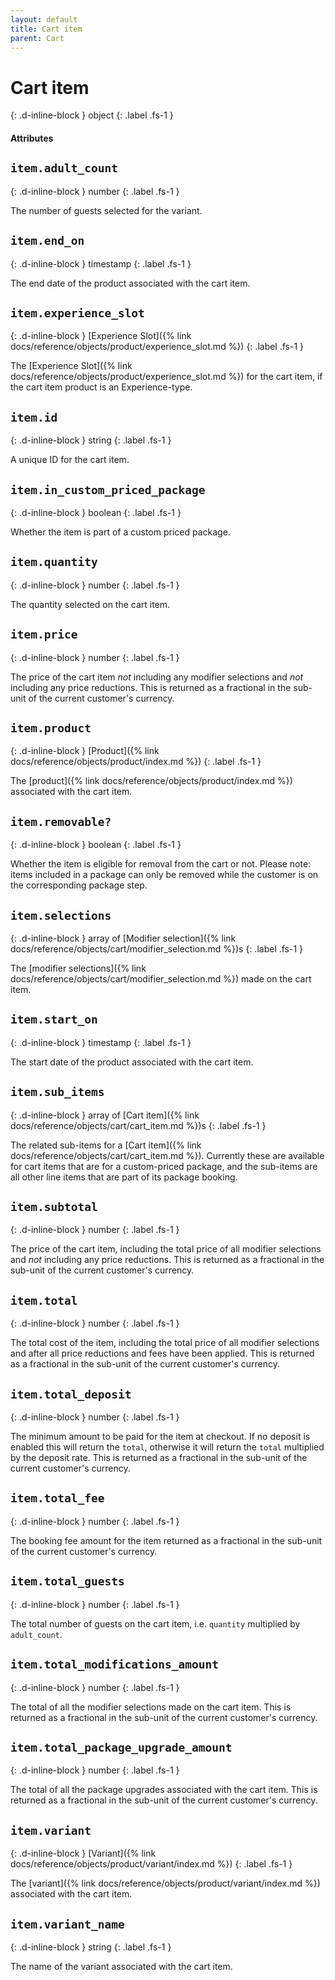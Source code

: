 ```yaml
---
layout: default
title: Cart item
parent: Cart
---
```


# Cart item
{: .d-inline-block }
object
{: .label .fs-1 }

#### Attributes

## `item.adult_count`
{: .d-inline-block }
number
{: .label .fs-1 }

The number of guests selected for the variant.

## `item.end_on`
{: .d-inline-block }
timestamp
{: .label .fs-1 }

The end date of the product associated with the cart item.

## `item.experience_slot`
{: .d-inline-block }
[Experience Slot]({% link docs/reference/objects/product/experience_slot.md %})
{: .label .fs-1 }

The [Experience Slot]({% link docs/reference/objects/product/experience_slot.md
%}) for the cart item, if the cart item product is an Experience-type.

## `item.id`
{: .d-inline-block }
string
{: .label .fs-1 }

A unique ID for the cart item.

## `item.in_custom_priced_package`
{: .d-inline-block }
boolean
{: .label .fs-1 }

Whether the item is part of a custom priced package.

## `item.quantity`
{: .d-inline-block }
number
{: .label .fs-1 }

The quantity selected on the cart item.

## `item.price`
{: .d-inline-block }
number
{: .label .fs-1 }

The price of the cart item _not_ including any modifier selections and _not_ including any price reductions. This is returned as a fractional in the sub-unit of the current customer's currency.

## `item.product`
{: .d-inline-block }
[Product]({% link docs/reference/objects/product/index.md %})
{: .label .fs-1 }

The [product]({% link docs/reference/objects/product/index.md %}) associated with the cart item.

## `item.removable?`
{: .d-inline-block }
boolean
{: .label .fs-1 }

Whether the item is eligible for removal from the cart or not. Please note: items included in a package can only be removed while the customer is on the corresponding package step.

## `item.selections`
{: .d-inline-block }
array of [Modifier selection]({% link docs/reference/objects/cart/modifier_selection.md %})s
{: .label .fs-1 }

The [modifier selections]({% link docs/reference/objects/cart/modifier_selection.md %}) made on the cart item.

## `item.start_on`
{: .d-inline-block }
timestamp
{: .label .fs-1 }

The start date of the product associated with the cart item.

## `item.sub_items`
{: .d-inline-block }
array of [Cart item]({% link docs/reference/objects/cart/cart_item.md %})s
{: .label .fs-1 }

The related sub-items for a [Cart item]({% link docs/reference/objects/cart/cart_item.md %}). Currently these are available for cart items that are for a custom-priced package, and the sub-items are all other line items that are part of its package booking.

## `item.subtotal`
{: .d-inline-block }
number
{: .label .fs-1 }

The price of the cart item, including the total price of all modifier selections and _not_ including any price reductions. This is returned as a fractional in the sub-unit of the current customer's currency.

## `item.total`
{: .d-inline-block }
number
{: .label .fs-1 }

The total cost of the item, including the total price of all modifier selections and after all price reductions and fees have been applied. This is returned as a fractional in the sub-unit of the current customer's currency.

## `item.total_deposit`
{: .d-inline-block }
number
{: .label .fs-1 }

The minimum amount to be paid for the item at checkout. If no deposit is enabled this will return the `total`, otherwise it will return the `total` multiplied by the deposit rate. This is returned as a fractional in the sub-unit of the current customer's currency.

## `item.total_fee`
{: .d-inline-block }
number
{: .label .fs-1 }

The booking fee amount for the item returned as a fractional in the sub-unit of the current customer's currency.

## `item.total_guests`
{: .d-inline-block }
number
{: .label .fs-1 }

The total number of guests on the cart item, i.e. `quantity` multiplied by `adult_count`.

## `item.total_modifications_amount`
{: .d-inline-block }
number
{: .label .fs-1 }

The total of all the modifier selections made on the cart item. This is returned as a fractional in the sub-unit of the current customer's currency.

## `item.total_package_upgrade_amount`
{: .d-inline-block }
number
{: .label .fs-1 }

The total of all the package upgrades associated with the cart item. This is returned as a fractional in the sub-unit of the current customer's currency.

## `item.variant`
{: .d-inline-block }
[Variant]({% link docs/reference/objects/product/variant/index.md %})
{: .label .fs-1 }

The [variant]({% link docs/reference/objects/product/variant/index.md %}) associated with the cart item.

## `item.variant_name`
{: .d-inline-block }
string
{: .label .fs-1 }

The name of the variant associated with the cart item.
